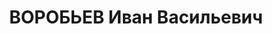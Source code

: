 ---
title: ВОРОБЬЕВ Иван Васильевич
description: "1895 г.р., м.р. г. Керчь, русский, из рабочих, б/п, женат, обр. незаконченное\
  \ среднее, \n  место жит. до ареста г. Керчь, заведующий коммунальным цехом ГМЗ,\
  \ \n  арест. 30.04.1937 Керченским ГО НКВД Крыма, ст. 58-11 УК РСФСР: член троцкистской\
  \ диверсионно-террористической организации \n  осужден 07.01.1938 Верховным Судом\
  \ СССР к расстрелу, расстрелян в Харькове 08.01.1938 г., \n  реабилитир. 20.03.1995\
  \ г. Прокуратурой АРК"
---